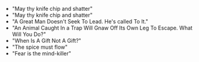* "May thy knife chip and shatter"
* "May thy knife chip and shatter"
* "A Great Man Doesn't Seek To Lead. He's called To It."
* "An Animal Caught In a Trap Will Gnaw Off Its Own Leg To Escape. What Will You Do?"
* "When Is A Gift Not A Gift?"
* "The spice must flow"
* "Fear is the mind-killer"
